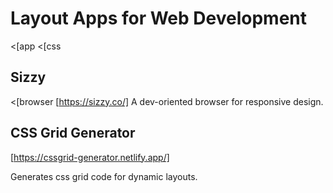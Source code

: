 # Layout Apps for Web Development
<[app
<[css


## Sizzy
<[browser
[https://sizzy.co/]
A dev-oriented browser for responsive design.

## CSS Grid Generator
[https://cssgrid-generator.netlify.app/]

Generates css grid code for dynamic layouts.

